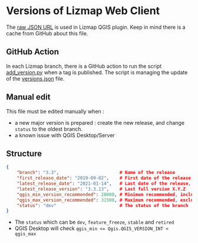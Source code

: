 # Versions of Lizmap Web Client

The [raw JSON URL](https://raw.githubusercontent.com/3liz/lizmap-web-client/versions/versions.json) is used in 
Lizmap QGIS plugin. Keep in mind there is a cache from GitHub about this file.

## GitHub Action

In each Lizmap branch, there is a GitHub action to run the script [add_version.py](./add_version.py) when a
tag is published. The script is managing the update of the [versions.json](./versions.json) file.

## Manual edit

This file must be edited manually when :
* a new major version is prepared : create the new release, and change `status` to the oldest branch.
* a known issue with QGIS Desktop/Server

## Structure

```json
{
    "branch": "3.3",                       # Name of the release
    "first_release_date": "2019-09-02",    # First date of the release, YYYY-MM-DD
    "latest_release_date": "2021-01-14",   # Last date of the release, YYYY-MM-DD
    "latest_release_version": "3.3.13",    # Last full version X.Y.Z
    "qgis_min_version_recommended": 20000, # Minimum recommended, inclusive, usually even major version
    "qgis_max_version_recommended": 31500, # Maximum recommended, exclusive, usually odd major version
    "status": "dev"                        # The status of the branch
}
```

* The `status` which can be `dev`, `feature_freeze`, `stable` and `retired`
* QGIS Desktop will check `qgis_min <= Qgis.QGIS_VERSION_INT < qgis_max`
